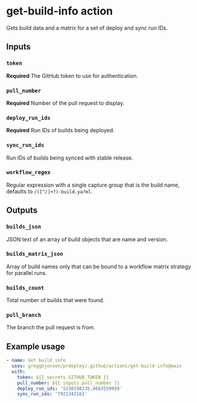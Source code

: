 # get-build-info action

Gets build data and a matrix for a set of deploy and sync run IDs.

## Inputs

### `token`

**Required** The GitHub token to use for authentication.

### `pull_number`

**Required** Number of the pull request to display.

### `deploy_run_ids`

**Required** Run IDs of builds being deployed.

### `sync_run_ids`

Run IDs of builds being synced with stable release.

### `workflow_regex`

Regular expression with a single capture group that is the build name, defaults to `/([^/]+?)-build.ya?ml`.

## Outputs

### `builds_json`

JSON text of an array of build objects that are name and version.

### `builds_matrix_json`

Array of build names only that can be bound to a workflow matrix strategy for parallel runs.

### `builds_count`

Total number of builds that were found.

### `pull_branch`

The branch the pull request is from.

## Example usage

```yaml
- name: Get build info
  uses: greggbjensen/prdeploy/.github/actions/get-build-info@main
  with:
    token: ${{ secrets.GITHUB_TOKEN }}
    pull_number: ${{ inputs.pull_number }}
    deploy_run_ids: '5150198235,4683559959'
    sync_run_ids: '7921342161'
```
